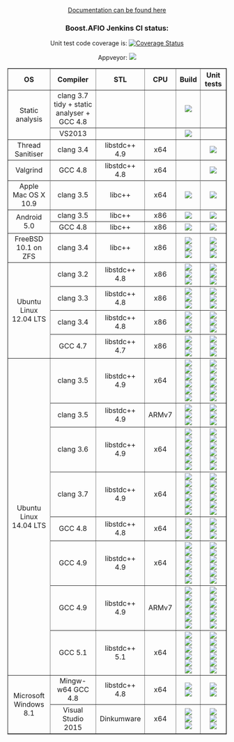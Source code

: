 <p align="center">
<a href="http://boostgsoc13.github.io/boost.afio/">Documentation can be found here</a>
</p>
<h3 align="center">
Boost.AFIO Jenkins CI status:
</h3>
<p align="center">Unit test code coverage is: <a href='https://coveralls.io/r/BoostGSoC13/boost.afio'><img src='https://coveralls.io/repos/BoostGSoC13/boost.afio/badge.png' alt='Coverage Status' /></a></p>
<p align="center">Appveyor: <a href='https://ci.appveyor.com/project/ned14/boost-afio'><img src='https://ci.appveyor.com/api/projects/status/f89cv89kj8c2nmvb/branch/master'/></a></p>

<center>
<table border="1" cellpadding="2">
<tr><th>OS</th><th>Compiler</th><th>STL</th><th>CPU</th><th>Build</th><th>Unit tests</th></tr>

<!-- static analysis clang -->
<tr align="center"><td rowspan="2">Static analysis</td><td>clang 3.7 tidy + static analyser + GCC 4.8</td><td></td><td></td><td>
<div><a href='https://ci.nedprod.com/job/Boost.AFIO%20Static%20Analysis%20clang/'><img src='https://ci.nedprod.com/buildStatus/icon?job=Boost.AFIO%20Static%20Analysis%20clang' /></a></div></td><td></td>
</tr>

<!-- static analysis MSVC -->
<tr align="center"><td>VS2013</td><td></td><td></td><td>
<div><a href='https://ci.nedprod.com/job/Boost.AFIO%20Static%20Analysis%20MSVC/'><img src='https://ci.nedprod.com/buildStatus/icon?job=Boost.AFIO%20Static%20Analysis%20MSVC' /></a></div></td><td></td>
</tr>

<!-- sanitiser -->
<tr align="center"><td>Thread Sanitiser</td><td>clang 3.4</td><td>libstdc++ 4.9</td><td>x64</td><td></td><td>
<div><a href='https://ci.nedprod.com/job/Boost.AFIO%20Sanitise%20Linux%20clang%203.4/'><img src='https://ci.nedprod.com/buildStatus/icon?job=Boost.AFIO%20Sanitise%20Linux%20clang%203.4' /></a></div></td>
</tr>

<!-- valgrind -->
<tr align="center"><td>Valgrind</td><td>GCC 4.8</td><td>libstdc++ 4.8</td><td>x64</td><td></td><td>
<div><a href='https://ci.nedprod.com/job/Boost.AFIO%20Valgrind%20Linux%20GCC%204.8/'><img src='https://ci.nedprod.com/buildStatus/icon?job=Boost.AFIO%20Valgrind%20Linux%20GCC%204.8' /></a></div></td>
</tr>

<!-- sep -->
<tr></tr>

<!-- os x -->
<tr align="center"><td>Apple Mac OS X 10.9</td><td>clang 3.5</td><td>libc++</td><td>x64</td><td>
<div><a href="https://travis-ci.org/BoostGSoC13/boost.afio"><img valign="middle" src="https://travis-ci.org/BoostGSoC13/boost.afio.png?branch=master"/></a></div></td><td>
<div><a href="https://travis-ci.org/BoostGSoC13/boost.afio"><img valign="middle" src="https://travis-ci.org/BoostGSoC13/boost.afio.png?branch=master"/></a></div></td>
</tr>

<tr align="center"><td rowspan="2">Android 5.0</td><td>clang 3.5</td><td>libc++</td><td>x86</td><td>
  <div><a href="https://ci.nedprod.com/job/Boost.AFIO%20Build/CPPSTD=c++11,CXX=g++-4.8,LINKTYPE=standalone,label=android-ndk/"><img src="https://ci.nedprod.com/job/Boost.AFIO%20Build/CPPSTD=c++11,CXX=g++-4.8,LINKTYPE=standalone,label=android-ndk/badge/icon" /></a></div>
</td><td>
  <div><a href="https://ci.nedprod.com/job/Boost.AFIO%20Test/CPPSTD=c++11,CXX=g++-4.8,LINKTYPE=standalone,label=android-ndk/"><img src="https://ci.nedprod.com/job/Boost.AFIO%20Test/CPPSTD=c++11,CXX=g++-4.8,LINKTYPE=standalone,label=android-ndk/badge/icon" /></a></div>
</td></tr>
<tr align="center"><td>GCC 4.8</td><td>libc++</td><td>x86</td><td>
  <div><a href="https://ci.nedprod.com/job/Boost.AFIO%20Build/CPPSTD=c++11,CXX=g++-4.8,LINKTYPE=standalone,label=android-ndk/"><img src="https://ci.nedprod.com/job/Boost.AFIO%20Build/CPPSTD=c++11,CXX=g++-4.8,LINKTYPE=standalone,label=android-ndk/badge/icon" /></a></div>
</td><td>
  <div><a href="https://ci.nedprod.com/job/Boost.AFIO%20Test/CPPSTD=c++11,CXX=g++-4.8,LINKTYPE=standalone,label=android-ndk/"><img src="https://ci.nedprod.com/job/Boost.AFIO%20Test/CPPSTD=c++11,CXX=g++-4.8,LINKTYPE=standalone,label=android-ndk/badge/icon" /></a></div>
</td></tr>
<tr align="center"><td rowspan="1">FreeBSD 10.1 on ZFS</td><td>clang 3.4</td><td>libc++</td><td>x86</td><td>
  <div><a href="https://ci.nedprod.com/job/Boost.AFIO%20Build/CPPSTD=c++11,CXX=clang++-3.3,LINKTYPE=static,label=freebsd10-clang3.3/"><img src="https://ci.nedprod.com/job/Boost.AFIO%20Build/CPPSTD=c++11,CXX=clang++-3.3,LINKTYPE=static,label=freebsd10-clang3.3/badge/icon" /></a></div>
  <div><a href="https://ci.nedprod.com/job/Boost.AFIO%20Build/CPPSTD=c++11,CXX=clang++-3.3,LINKTYPE=shared,label=freebsd10-clang3.3/"><img src="https://ci.nedprod.com/job/Boost.AFIO%20Build/CPPSTD=c++11,CXX=clang++-3.3,LINKTYPE=shared,label=freebsd10-clang3.3/badge/icon" /></a></div>
  <div><a href="https://ci.nedprod.com/job/Boost.AFIO%20Build/CPPSTD=c++11,CXX=clang++-3.3,LINKTYPE=standalone,label=freebsd10-clang3.3/"><img src="https://ci.nedprod.com/job/Boost.AFIO%20Build/CPPSTD=c++11,CXX=clang++-3.3,LINKTYPE=standalone,label=freebsd10-clang3.3/badge/icon" /></a></div>
</td><td>
  <div><a href="https://ci.nedprod.com/job/Boost.AFIO%20Test/CPPSTD=c++11,CXX=clang++-3.3,LINKTYPE=static,label=freebsd10-clang3.3/"><img src="https://ci.nedprod.com/job/Boost.AFIO%20Test/CPPSTD=c++11,CXX=clang++-3.3,LINKTYPE=static,label=freebsd10-clang3.3/badge/icon" /></a></div>
  <div><a href="https://ci.nedprod.com/job/Boost.AFIO%20Test/CPPSTD=c++11,CXX=clang++-3.3,LINKTYPE=shared,label=freebsd10-clang3.3/"><img src="https://ci.nedprod.com/job/Boost.AFIO%20Test/CPPSTD=c++11,CXX=clang++-3.3,LINKTYPE=shared,label=freebsd10-clang3.3/badge/icon" /></a></div>
  <div><a href="https://ci.nedprod.com/job/Boost.AFIO%20Test/CPPSTD=c++11,CXX=clang++-3.3,LINKTYPE=standalone,label=freebsd10-clang3.3/"><img src="https://ci.nedprod.com/job/Boost.AFIO%20Test/CPPSTD=c++11,CXX=clang++-3.3,LINKTYPE=standalone,label=freebsd10-clang3.3/badge/icon" /></a></div>
</td></tr>
<tr align="center"><td rowspan="4">Ubuntu Linux 12.04 LTS</td><td>clang 3.2</td><td>libstdc++ 4.8</td><td>x86</td><td>
  <div><a href="https://ci.nedprod.com/job/Boost.AFIO%20Build/CPPSTD=c++11,CXX=clang++-3.2,LINKTYPE=static,label=linux-gcc-clang/"><img src="https://ci.nedprod.com/job/Boost.AFIO%20Build/CPPSTD=c++11,CXX=clang++-3.2,LINKTYPE=static,label=linux-gcc-clang/badge/icon" /></a></div>
  <div><a href="https://ci.nedprod.com/job/Boost.AFIO%20Build/CPPSTD=c++11,CXX=clang++-3.2,LINKTYPE=shared,label=linux-gcc-clang/"><img src="https://ci.nedprod.com/job/Boost.AFIO%20Build/CPPSTD=c++11,CXX=clang++-3.2,LINKTYPE=shared,label=linux-gcc-clang/badge/icon" /></a></div>
  <div><a href="https://ci.nedprod.com/job/Boost.AFIO%20Build/CPPSTD=c++11,CXX=clang++-3.2,LINKTYPE=standalone,label=linux-gcc-clang/"><img src="https://ci.nedprod.com/job/Boost.AFIO%20Build/CPPSTD=c++11,CXX=clang++-3.2,LINKTYPE=standalone,label=linux-gcc-clang/badge/icon" /></a></div>
</td><td>
  <div><a href="https://ci.nedprod.com/job/Boost.AFIO%20Test/CPPSTD=c++11,CXX=clang++-3.2,LINKTYPE=static,label=linux-gcc-clang/"><img src="https://ci.nedprod.com/job/Boost.AFIO%20Test/CPPSTD=c++11,CXX=clang++-3.2,LINKTYPE=static,label=linux-gcc-clang/badge/icon" /></a></div>
  <div><a href="https://ci.nedprod.com/job/Boost.AFIO%20Test/CPPSTD=c++11,CXX=clang++-3.2,LINKTYPE=shared,label=linux-gcc-clang/"><img src="https://ci.nedprod.com/job/Boost.AFIO%20Test/CPPSTD=c++11,CXX=clang++-3.2,LINKTYPE=shared,label=linux-gcc-clang/badge/icon" /></a></div>
  <div><a href="https://ci.nedprod.com/job/Boost.AFIO%20Test/CPPSTD=c++11,CXX=clang++-3.2,LINKTYPE=standalone,label=linux-gcc-clang/"><img src="https://ci.nedprod.com/job/Boost.AFIO%20Test/CPPSTD=c++11,CXX=clang++-3.2,LINKTYPE=standalone,label=linux-gcc-clang/badge/icon" /></a></div>
</td></tr>
<tr align="center"><td>clang 3.3</td><td>libstdc++ 4.8</td><td>x86</td><td>
  <div><a href="https://ci.nedprod.com/job/Boost.AFIO%20Build/CPPSTD=c++11,CXX=clang++-3.3,LINKTYPE=static,label=linux-gcc-clang/"><img src="https://ci.nedprod.com/job/Boost.AFIO%20Build/CPPSTD=c++11,CXX=clang++-3.3,LINKTYPE=static,label=linux-gcc-clang/badge/icon" /></a></div>
  <div><a href="https://ci.nedprod.com/job/Boost.AFIO%20Build/CPPSTD=c++11,CXX=clang++-3.3,LINKTYPE=shared,label=linux-gcc-clang/"><img src="https://ci.nedprod.com/job/Boost.AFIO%20Build/CPPSTD=c++11,CXX=clang++-3.3,LINKTYPE=shared,label=linux-gcc-clang/badge/icon" /></a></div>
  <div><a href="https://ci.nedprod.com/job/Boost.AFIO%20Build/CPPSTD=c++11,CXX=clang++-3.3,LINKTYPE=standalone,label=linux-gcc-clang/"><img src="https://ci.nedprod.com/job/Boost.AFIO%20Build/CPPSTD=c++11,CXX=clang++-3.3,LINKTYPE=standalone,label=linux-gcc-clang/badge/icon" /></a></div>
</td><td>
  <div><a href="https://ci.nedprod.com/job/Boost.AFIO%20Test/CPPSTD=c++11,CXX=clang++-3.3,LINKTYPE=static,label=linux-gcc-clang/"><img src="https://ci.nedprod.com/job/Boost.AFIO%20Test/CPPSTD=c++11,CXX=clang++-3.3,LINKTYPE=static,label=linux-gcc-clang/badge/icon" /></a></div>
  <div><a href="https://ci.nedprod.com/job/Boost.AFIO%20Test/CPPSTD=c++11,CXX=clang++-3.3,LINKTYPE=shared,label=linux-gcc-clang/"><img src="https://ci.nedprod.com/job/Boost.AFIO%20Test/CPPSTD=c++11,CXX=clang++-3.3,LINKTYPE=shared,label=linux-gcc-clang/badge/icon" /></a></div>
  <div><a href="https://ci.nedprod.com/job/Boost.AFIO%20Test/CPPSTD=c++11,CXX=clang++-3.3,LINKTYPE=standalone,label=linux-gcc-clang/"><img src="https://ci.nedprod.com/job/Boost.AFIO%20Test/CPPSTD=c++11,CXX=clang++-3.3,LINKTYPE=standalone,label=linux-gcc-clang/badge/icon" /></a></div>
</td></tr>
<tr align="center"><td>clang 3.4</td><td>libstdc++ 4.8</td><td>x86</td><td>
  <div><a href="https://ci.nedprod.com/job/Boost.AFIO%20Build/CPPSTD=c++11,CXX=clang++-3.4,LINKTYPE=static,label=linux-gcc-clang/"><img src="https://ci.nedprod.com/job/Boost.AFIO%20Build/CPPSTD=c++11,CXX=clang++-3.4,LINKTYPE=static,label=linux-gcc-clang/badge/icon" /></a></div>
  <div><a href="https://ci.nedprod.com/job/Boost.AFIO%20Build/CPPSTD=c++11,CXX=clang++-3.4,LINKTYPE=shared,label=linux-gcc-clang/"><img src="https://ci.nedprod.com/job/Boost.AFIO%20Build/CPPSTD=c++11,CXX=clang++-3.4,LINKTYPE=shared,label=linux-gcc-clang/badge/icon" /></a></div>
  <div><a href="https://ci.nedprod.com/job/Boost.AFIO%20Build/CPPSTD=c++11,CXX=clang++-3.4,LINKTYPE=standalone,label=linux-gcc-clang/"><img src="https://ci.nedprod.com/job/Boost.AFIO%20Build/CPPSTD=c++11,CXX=clang++-3.4,LINKTYPE=standalone,label=linux-gcc-clang/badge/icon" /></a></div>
</td><td>
  <div><a href="https://ci.nedprod.com/job/Boost.AFIO%20Test/CPPSTD=c++11,CXX=clang++-3.4,LINKTYPE=static,label=linux-gcc-clang/"><img src="https://ci.nedprod.com/job/Boost.AFIO%20Test/CPPSTD=c++11,CXX=clang++-3.4,LINKTYPE=static,label=linux-gcc-clang/badge/icon" /></a></div>
  <div><a href="https://ci.nedprod.com/job/Boost.AFIO%20Test/CPPSTD=c++11,CXX=clang++-3.4,LINKTYPE=shared,label=linux-gcc-clang/"><img src="https://ci.nedprod.com/job/Boost.AFIO%20Test/CPPSTD=c++11,CXX=clang++-3.4,LINKTYPE=shared,label=linux-gcc-clang/badge/icon" /></a></div>
  <div><a href="https://ci.nedprod.com/job/Boost.AFIO%20Test/CPPSTD=c++11,CXX=clang++-3.4,LINKTYPE=standalone,label=linux-gcc-clang/"><img src="https://ci.nedprod.com/job/Boost.AFIO%20Test/CPPSTD=c++11,CXX=clang++-3.4,LINKTYPE=standalone,label=linux-gcc-clang/badge/icon" /></a></div>
</td></tr>
<tr align="center"><td>GCC 4.7</td><td>libstdc++ 4.7</td><td>x86</td><td>
  <div><a href="https://ci.nedprod.com/job/Boost.AFIO%20Build/CPPSTD=c++11,CXX=g++-4.7,LINKTYPE=static,label=linux-gcc-clang/"><img src="https://ci.nedprod.com/job/Boost.AFIO%20Build/CPPSTD=c++11,CXX=g++-4.7,LINKTYPE=static,label=linux-gcc-clang/badge/icon" /></a></div>
  <div><a href="https://ci.nedprod.com/job/Boost.AFIO%20Build/CPPSTD=c++11,CXX=g++-4.7,LINKTYPE=shared,label=linux-gcc-clang/"><img src="https://ci.nedprod.com/job/Boost.AFIO%20Build/CPPSTD=c++11,CXX=g++-4.7,LINKTYPE=shared,label=linux-gcc-clang/badge/icon" /></a></div>
  <div><a href="https://ci.nedprod.com/job/Boost.AFIO%20Build/CPPSTD=c++11,CXX=g++-4.7,LINKTYPE=standalone,label=linux-gcc-clang/"><img src="https://ci.nedprod.com/job/Boost.AFIO%20Build/CPPSTD=c++11,CXX=g++-4.7,LINKTYPE=standalone,label=linux-gcc-clang/badge/icon" /></a></div>
</td><td>
  <div><a href="https://ci.nedprod.com/job/Boost.AFIO%20Test/CPPSTD=c++11,CXX=g++-4.7,LINKTYPE=static,label=linux-gcc-clang/"><img src="https://ci.nedprod.com/job/Boost.AFIO%20Test/CPPSTD=c++11,CXX=g++-4.7,LINKTYPE=static,label=linux-gcc-clang/badge/icon" /></a></div>
  <div><a href="https://ci.nedprod.com/job/Boost.AFIO%20Test/CPPSTD=c++11,CXX=g++-4.7,LINKTYPE=shared,label=linux-gcc-clang/"><img src="https://ci.nedprod.com/job/Boost.AFIO%20Test/CPPSTD=c++11,CXX=g++-4.7,LINKTYPE=shared,label=linux-gcc-clang/badge/icon" /></a></div>
  <div><a href="https://ci.nedprod.com/job/Boost.AFIO%20Test/CPPSTD=c++11,CXX=g++-4.7,LINKTYPE=standalone,label=linux-gcc-clang/"><img src="https://ci.nedprod.com/job/Boost.AFIO%20Test/CPPSTD=c++11,CXX=g++-4.7,LINKTYPE=standalone,label=linux-gcc-clang/badge/icon" /></a></div>
</td></tr>
<tr align="center"><td rowspan="8">Ubuntu Linux 14.04 LTS</td><td>clang 3.5</td><td>libstdc++ 4.9</td><td>x64</td><td>
  <div><a href="https://ci.nedprod.com/job/Boost.AFIO%20Build/CPPSTD=c++11,CXX=clang++-3.5,LINKTYPE=static,label=linux64-gcc-clang/"><img src="https://ci.nedprod.com/job/Boost.AFIO%20Build/CPPSTD=c++11,CXX=clang++-3.5,LINKTYPE=static,label=linux64-gcc-clang/badge/icon" /></a></div>
  <div><a href="https://ci.nedprod.com/job/Boost.AFIO%20Build/CPPSTD=c++11,CXX=clang++-3.5,LINKTYPE=shared,label=linux64-gcc-clang/"><img src="https://ci.nedprod.com/job/Boost.AFIO%20Build/CPPSTD=c++11,CXX=clang++-3.5,LINKTYPE=shared,label=linux64-gcc-clang/badge/icon" /></a></div>
  <div><a href="https://ci.nedprod.com/job/Boost.AFIO%20Build/CPPSTD=c++11,CXX=clang++-3.5,LINKTYPE=standalone,label=linux64-gcc-clang/"><img src="https://ci.nedprod.com/job/Boost.AFIO%20Build/CPPSTD=c++11,CXX=clang++-3.5,LINKTYPE=standalone,label=linux64-gcc-clang/badge/icon" /></a></div>
  <div><a href="https://ci.nedprod.com/job/Boost.AFIO%20Build/CPPSTD=c++14,CXX=clang++-3.5,LINKTYPE=static,label=linux64-gcc-clang/"><img src="https://ci.nedprod.com/job/Boost.AFIO%20Build/CPPSTD=c++14,CXX=clang++-3.5,LINKTYPE=static,label=linux64-gcc-clang/badge/icon" /></a></div>
  <div><a href="https://ci.nedprod.com/job/Boost.AFIO%20Build/CPPSTD=c++14,CXX=clang++-3.5,LINKTYPE=shared,label=linux64-gcc-clang/"><img src="https://ci.nedprod.com/job/Boost.AFIO%20Build/CPPSTD=c++14,CXX=clang++-3.5,LINKTYPE=shared,label=linux64-gcc-clang/badge/icon" /></a></div>
  <div><a href="https://ci.nedprod.com/job/Boost.AFIO%20Build/CPPSTD=c++14,CXX=clang++-3.5,LINKTYPE=standalone,label=linux64-gcc-clang/"><img src="https://ci.nedprod.com/job/Boost.AFIO%20Build/CPPSTD=c++14,CXX=clang++-3.5,LINKTYPE=standalone,label=linux64-gcc-clang/badge/icon" /></a></div>
</td><td>
  <div><a href="https://ci.nedprod.com/job/Boost.AFIO%20Test/CPPSTD=c++11,CXX=clang++-3.5,LINKTYPE=static,label=linux64-gcc-clang/"><img src="https://ci.nedprod.com/job/Boost.AFIO%20Test/CPPSTD=c++11,CXX=clang++-3.5,LINKTYPE=static,label=linux64-gcc-clang/badge/icon" /></a></div>
  <div><a href="https://ci.nedprod.com/job/Boost.AFIO%20Test/CPPSTD=c++11,CXX=clang++-3.5,LINKTYPE=shared,label=linux64-gcc-clang/"><img src="https://ci.nedprod.com/job/Boost.AFIO%20Test/CPPSTD=c++11,CXX=clang++-3.5,LINKTYPE=shared,label=linux64-gcc-clang/badge/icon" /></a></div>
  <div><a href="https://ci.nedprod.com/job/Boost.AFIO%20Test/CPPSTD=c++11,CXX=clang++-3.5,LINKTYPE=standalone,label=linux64-gcc-clang/"><img src="https://ci.nedprod.com/job/Boost.AFIO%20Test/CPPSTD=c++11,CXX=clang++-3.5,LINKTYPE=standalone,label=linux64-gcc-clang/badge/icon" /></a></div>
  <div><a href="https://ci.nedprod.com/job/Boost.AFIO%20Test/CPPSTD=c++14,CXX=clang++-3.5,LINKTYPE=static,label=linux64-gcc-clang/"><img src="https://ci.nedprod.com/job/Boost.AFIO%20Test/CPPSTD=c++14,CXX=clang++-3.5,LINKTYPE=static,label=linux64-gcc-clang/badge/icon" /></a></div>
  <div><a href="https://ci.nedprod.com/job/Boost.AFIO%20Test/CPPSTD=c++14,CXX=clang++-3.5,LINKTYPE=shared,label=linux64-gcc-clang/"><img src="https://ci.nedprod.com/job/Boost.AFIO%20Test/CPPSTD=c++14,CXX=clang++-3.5,LINKTYPE=shared,label=linux64-gcc-clang/badge/icon" /></a></div>
  <div><a href="https://ci.nedprod.com/job/Boost.AFIO%20Test/CPPSTD=c++14,CXX=clang++-3.5,LINKTYPE=standalone,label=linux64-gcc-clang/"><img src="https://ci.nedprod.com/job/Boost.AFIO%20Test/CPPSTD=c++14,CXX=clang++-3.5,LINKTYPE=standalone,label=linux64-gcc-clang/badge/icon" /></a></div>
</td></tr>
<tr align="center"><td>clang 3.5</td><td>libstdc++ 4.9</td><td>ARMv7</td><td>
  <div><a href="https://ci.nedprod.com/job/Boost.AFIO%20Build/CPPSTD=c++11,CXX=clang++-3.5,LINKTYPE=static,label=arm-gcc-clang/"><img src="https://ci.nedprod.com/job/Boost.AFIO%20Build/CPPSTD=c++11,CXX=clang++-3.5,LINKTYPE=static,label=arm-gcc-clang/badge/icon" /></a></div>
  <div><a href="https://ci.nedprod.com/job/Boost.AFIO%20Build/CPPSTD=c++11,CXX=clang++-3.5,LINKTYPE=shared,label=arm-gcc-clang/"><img src="https://ci.nedprod.com/job/Boost.AFIO%20Build/CPPSTD=c++11,CXX=clang++-3.5,LINKTYPE=shared,label=arm-gcc-clang/badge/icon" /></a></div>
  <div><a href="https://ci.nedprod.com/job/Boost.AFIO%20Build/CPPSTD=c++11,CXX=clang++-3.5,LINKTYPE=standalone,label=arm-gcc-clang/"><img src="https://ci.nedprod.com/job/Boost.AFIO%20Build/CPPSTD=c++11,CXX=clang++-3.5,LINKTYPE=standalone,label=arm-gcc-clang/badge/icon" /></a></div>
</td><td>
  <div><a href="https://ci.nedprod.com/job/Boost.AFIO%20Test/CPPSTD=c++11,CXX=clang++-3.5,LINKTYPE=static,label=arm-gcc-clang/"><img src="https://ci.nedprod.com/job/Boost.AFIO%20Test/CPPSTD=c++11,CXX=clang++-3.5,LINKTYPE=static,label=arm-gcc-clang/badge/icon" /></a></div>
  <div><a href="https://ci.nedprod.com/job/Boost.AFIO%20Test/CPPSTD=c++11,CXX=clang++-3.5,LINKTYPE=shared,label=arm-gcc-clang/"><img src="https://ci.nedprod.com/job/Boost.AFIO%20Test/CPPSTD=c++11,CXX=clang++-3.5,LINKTYPE=shared,label=arm-gcc-clang/badge/icon" /></a></div>
  <div><a href="https://ci.nedprod.com/job/Boost.AFIO%20Test/CPPSTD=c++11,CXX=clang++-3.5,LINKTYPE=standalone,label=arm-gcc-clang/"><img src="https://ci.nedprod.com/job/Boost.AFIO%20Test/CPPSTD=c++11,CXX=clang++-3.5,LINKTYPE=standalone,label=arm-gcc-clang/badge/icon" /></a></div>
</td></tr>
<tr align="center"><td>clang 3.6</td><td>libstdc++ 4.9</td><td>x64</td><td>
  <div><a href="https://ci.nedprod.com/job/Boost.AFIO%20Build/CPPSTD=c++11,CXX=clang++-3.6,LINKTYPE=static,label=linux64-gcc-clang/"><img src="https://ci.nedprod.com/job/Boost.AFIO%20Build/CPPSTD=c++11,CXX=clang++-3.6,LINKTYPE=static,label=linux64-gcc-clang/badge/icon" /></a></div>
  <div><a href="https://ci.nedprod.com/job/Boost.AFIO%20Build/CPPSTD=c++11,CXX=clang++-3.6,LINKTYPE=shared,label=linux64-gcc-clang/"><img src="https://ci.nedprod.com/job/Boost.AFIO%20Build/CPPSTD=c++11,CXX=clang++-3.6,LINKTYPE=shared,label=linux64-gcc-clang/badge/icon" /></a></div>
  <div><a href="https://ci.nedprod.com/job/Boost.AFIO%20Build/CPPSTD=c++11,CXX=clang++-3.6,LINKTYPE=standalone,label=linux64-gcc-clang/"><img src="https://ci.nedprod.com/job/Boost.AFIO%20Build/CPPSTD=c++11,CXX=clang++-3.6,LINKTYPE=standalone,label=linux64-gcc-clang/badge/icon" /></a></div>
  <div><a href="https://ci.nedprod.com/job/Boost.AFIO%20Build/CPPSTD=c++14,CXX=clang++-3.6,LINKTYPE=static,label=linux64-gcc-clang/"><img src="https://ci.nedprod.com/job/Boost.AFIO%20Build/CPPSTD=c++14,CXX=clang++-3.6,LINKTYPE=static,label=linux64-gcc-clang/badge/icon" /></a></div>
  <div><a href="https://ci.nedprod.com/job/Boost.AFIO%20Build/CPPSTD=c++14,CXX=clang++-3.6,LINKTYPE=shared,label=linux64-gcc-clang/"><img src="https://ci.nedprod.com/job/Boost.AFIO%20Build/CPPSTD=c++14,CXX=clang++-3.6,LINKTYPE=shared,label=linux64-gcc-clang/badge/icon" /></a></div>
  <div><a href="https://ci.nedprod.com/job/Boost.AFIO%20Build/CPPSTD=c++14,CXX=clang++-3.6,LINKTYPE=standalone,label=linux64-gcc-clang/"><img src="https://ci.nedprod.com/job/Boost.AFIO%20Build/CPPSTD=c++14,CXX=clang++-3.6,LINKTYPE=standalone,label=linux64-gcc-clang/badge/icon" /></a></div>
</td><td>
  <div><a href="https://ci.nedprod.com/job/Boost.AFIO%20Test/CPPSTD=c++11,CXX=clang++-3.6,LINKTYPE=static,label=linux64-gcc-clang/"><img src="https://ci.nedprod.com/job/Boost.AFIO%20Test/CPPSTD=c++11,CXX=clang++-3.6,LINKTYPE=static,label=linux64-gcc-clang/badge/icon" /></a></div>
  <div><a href="https://ci.nedprod.com/job/Boost.AFIO%20Test/CPPSTD=c++11,CXX=clang++-3.6,LINKTYPE=shared,label=linux64-gcc-clang/"><img src="https://ci.nedprod.com/job/Boost.AFIO%20Test/CPPSTD=c++11,CXX=clang++-3.6,LINKTYPE=shared,label=linux64-gcc-clang/badge/icon" /></a></div>
  <div><a href="https://ci.nedprod.com/job/Boost.AFIO%20Test/CPPSTD=c++11,CXX=clang++-3.6,LINKTYPE=standalone,label=linux64-gcc-clang/"><img src="https://ci.nedprod.com/job/Boost.AFIO%20Test/CPPSTD=c++11,CXX=clang++-3.6,LINKTYPE=standalone,label=linux64-gcc-clang/badge/icon" /></a></div>
  <div><a href="https://ci.nedprod.com/job/Boost.AFIO%20Test/CPPSTD=c++14,CXX=clang++-3.6,LINKTYPE=static,label=linux64-gcc-clang/"><img src="https://ci.nedprod.com/job/Boost.AFIO%20Test/CPPSTD=c++14,CXX=clang++-3.6,LINKTYPE=static,label=linux64-gcc-clang/badge/icon" /></a></div>
  <div><a href="https://ci.nedprod.com/job/Boost.AFIO%20Test/CPPSTD=c++14,CXX=clang++-3.6,LINKTYPE=shared,label=linux64-gcc-clang/"><img src="https://ci.nedprod.com/job/Boost.AFIO%20Test/CPPSTD=c++14,CXX=clang++-3.6,LINKTYPE=shared,label=linux64-gcc-clang/badge/icon" /></a></div>
  <div><a href="https://ci.nedprod.com/job/Boost.AFIO%20Test/CPPSTD=c++14,CXX=clang++-3.6,LINKTYPE=standalone,label=linux64-gcc-clang/"><img src="https://ci.nedprod.com/job/Boost.AFIO%20Test/CPPSTD=c++14,CXX=clang++-3.6,LINKTYPE=standalone,label=linux64-gcc-clang/badge/icon" /></a></div>
</td></tr>
<tr align="center"><td>clang 3.7</td><td>libstdc++ 4.9</td><td>x64</td><td>
  <div><a href="https://ci.nedprod.com/job/Boost.AFIO%20Build/CPPSTD=c++11,CXX=clang++-3.7,LINKTYPE=static,label=linux64-gcc-clang/"><img src="https://ci.nedprod.com/job/Boost.AFIO%20Build/CPPSTD=c++11,CXX=clang++-3.7,LINKTYPE=static,label=linux64-gcc-clang/badge/icon" /></a></div>
  <div><a href="https://ci.nedprod.com/job/Boost.AFIO%20Build/CPPSTD=c++11,CXX=clang++-3.7,LINKTYPE=shared,label=linux64-gcc-clang/"><img src="https://ci.nedprod.com/job/Boost.AFIO%20Build/CPPSTD=c++11,CXX=clang++-3.7,LINKTYPE=shared,label=linux64-gcc-clang/badge/icon" /></a></div>
  <div><a href="https://ci.nedprod.com/job/Boost.AFIO%20Build/CPPSTD=c++11,CXX=clang++-3.7,LINKTYPE=standalone,label=linux64-gcc-clang/"><img src="https://ci.nedprod.com/job/Boost.AFIO%20Build/CPPSTD=c++11,CXX=clang++-3.7,LINKTYPE=standalone,label=linux64-gcc-clang/badge/icon" /></a></div>
  <div><a href="https://ci.nedprod.com/job/Boost.AFIO%20Build/CPPSTD=c++14,CXX=clang++-3.7,LINKTYPE=static,label=linux64-gcc-clang/"><img src="https://ci.nedprod.com/job/Boost.AFIO%20Build/CPPSTD=c++14,CXX=clang++-3.7,LINKTYPE=static,label=linux64-gcc-clang/badge/icon" /></a></div>
  <div><a href="https://ci.nedprod.com/job/Boost.AFIO%20Build/CPPSTD=c++14,CXX=clang++-3.7,LINKTYPE=shared,label=linux64-gcc-clang/"><img src="https://ci.nedprod.com/job/Boost.AFIO%20Build/CPPSTD=c++14,CXX=clang++-3.7,LINKTYPE=shared,label=linux64-gcc-clang/badge/icon" /></a></div>
  <div><a href="https://ci.nedprod.com/job/Boost.AFIO%20Build/CPPSTD=c++14,CXX=clang++-3.7,LINKTYPE=standalone,label=linux64-gcc-clang/"><img src="https://ci.nedprod.com/job/Boost.AFIO%20Build/CPPSTD=c++14,CXX=clang++-3.7,LINKTYPE=standalone,label=linux64-gcc-clang/badge/icon" /></a></div>
</td><td>
  <div><a href="https://ci.nedprod.com/job/Boost.AFIO%20Test/CPPSTD=c++11,CXX=clang++-3.7,LINKTYPE=static,label=linux64-gcc-clang/"><img src="https://ci.nedprod.com/job/Boost.AFIO%20Test/CPPSTD=c++11,CXX=clang++-3.7,LINKTYPE=static,label=linux64-gcc-clang/badge/icon" /></a></div>
  <div><a href="https://ci.nedprod.com/job/Boost.AFIO%20Test/CPPSTD=c++11,CXX=clang++-3.7,LINKTYPE=shared,label=linux64-gcc-clang/"><img src="https://ci.nedprod.com/job/Boost.AFIO%20Test/CPPSTD=c++11,CXX=clang++-3.7,LINKTYPE=shared,label=linux64-gcc-clang/badge/icon" /></a></div>
  <div><a href="https://ci.nedprod.com/job/Boost.AFIO%20Test/CPPSTD=c++11,CXX=clang++-3.7,LINKTYPE=standalone,label=linux64-gcc-clang/"><img src="https://ci.nedprod.com/job/Boost.AFIO%20Test/CPPSTD=c++11,CXX=clang++-3.7,LINKTYPE=standalone,label=linux64-gcc-clang/badge/icon" /></a></div>
  <div><a href="https://ci.nedprod.com/job/Boost.AFIO%20Test/CPPSTD=c++14,CXX=clang++-3.7,LINKTYPE=static,label=linux64-gcc-clang/"><img src="https://ci.nedprod.com/job/Boost.AFIO%20Test/CPPSTD=c++14,CXX=clang++-3.7,LINKTYPE=static,label=linux64-gcc-clang/badge/icon" /></a></div>
  <div><a href="https://ci.nedprod.com/job/Boost.AFIO%20Test/CPPSTD=c++14,CXX=clang++-3.7,LINKTYPE=shared,label=linux64-gcc-clang/"><img src="https://ci.nedprod.com/job/Boost.AFIO%20Test/CPPSTD=c++14,CXX=clang++-3.7,LINKTYPE=shared,label=linux64-gcc-clang/badge/icon" /></a></div>
  <div><a href="https://ci.nedprod.com/job/Boost.AFIO%20Test/CPPSTD=c++14,CXX=clang++-3.7,LINKTYPE=standalone,label=linux64-gcc-clang/"><img src="https://ci.nedprod.com/job/Boost.AFIO%20Test/CPPSTD=c++14,CXX=clang++-3.7,LINKTYPE=standalone,label=linux64-gcc-clang/badge/icon" /></a></div>
</td></tr>
<tr align="center"><td>GCC 4.8</td><td>libstdc++ 4.8</td><td>x64</td><td>
  <div><a href="https://ci.nedprod.com/job/Boost.AFIO%20Build/CPPSTD=c++11,CXX=g++-4.8,LINKTYPE=static,label=linux64-gcc-clang/"><img src="https://ci.nedprod.com/job/Boost.AFIO%20Build/CPPSTD=c++11,CXX=g++-4.8,LINKTYPE=static,label=linux64-gcc-clang/badge/icon" /></a></div>
  <div><a href="https://ci.nedprod.com/job/Boost.AFIO%20Build/CPPSTD=c++11,CXX=g++-4.8,LINKTYPE=shared,label=linux64-gcc-clang/"><img src="https://ci.nedprod.com/job/Boost.AFIO%20Build/CPPSTD=c++11,CXX=g++-4.8,LINKTYPE=shared,label=linux64-gcc-clang/badge/icon" /></a></div>
  <div><a href="https://ci.nedprod.com/job/Boost.AFIO%20Build/CPPSTD=c++11,CXX=g++-4.8,LINKTYPE=standalone,label=linux64-gcc-clang/"><img src="https://ci.nedprod.com/job/Boost.AFIO%20Build/CPPSTD=c++11,CXX=g++-4.8,LINKTYPE=standalone,label=linux64-gcc-clang/badge/icon" /></a></div>
</td><td>
  <div><a href="https://ci.nedprod.com/job/Boost.AFIO%20Test/CPPSTD=c++11,CXX=g++-4.8,LINKTYPE=static,label=linux64-gcc-clang/"><img src="https://ci.nedprod.com/job/Boost.AFIO%20Test/CPPSTD=c++11,CXX=g++-4.8,LINKTYPE=static,label=linux64-gcc-clang/badge/icon" /></a></div>
  <div><a href="https://ci.nedprod.com/job/Boost.AFIO%20Test/CPPSTD=c++11,CXX=g++-4.8,LINKTYPE=shared,label=linux64-gcc-clang/"><img src="https://ci.nedprod.com/job/Boost.AFIO%20Test/CPPSTD=c++11,CXX=g++-4.8,LINKTYPE=shared,label=linux64-gcc-clang/badge/icon" /></a></div>
  <div><a href="https://ci.nedprod.com/job/Boost.AFIO%20Test/CPPSTD=c++11,CXX=g++-4.8,LINKTYPE=standalone,label=linux64-gcc-clang/"><img src="https://ci.nedprod.com/job/Boost.AFIO%20Test/CPPSTD=c++11,CXX=g++-4.8,LINKTYPE=standalone,label=linux64-gcc-clang/badge/icon" /></a></div>
</td></tr>
<tr align="center"><td>GCC 4.9</td><td>libstdc++ 4.9</td><td>x64</td><td>
  <div><a href="https://ci.nedprod.com/job/Boost.AFIO%20Build/CPPSTD=c++11,CXX=g++-4.9,LINKTYPE=static,label=linux64-gcc-clang/"><img src="https://ci.nedprod.com/job/Boost.AFIO%20Build/CPPSTD=c++11,CXX=g++-4.9,LINKTYPE=static,label=linux64-gcc-clang/badge/icon" /></a></div>
  <div><a href="https://ci.nedprod.com/job/Boost.AFIO%20Build/CPPSTD=c++11,CXX=g++-4.9,LINKTYPE=shared,label=linux64-gcc-clang/"><img src="https://ci.nedprod.com/job/Boost.AFIO%20Build/CPPSTD=c++11,CXX=g++-4.9,LINKTYPE=shared,label=linux64-gcc-clang/badge/icon" /></a></div>
  <div><a href="https://ci.nedprod.com/job/Boost.AFIO%20Build/CPPSTD=c++11,CXX=g++-4.9,LINKTYPE=standalone,label=linux64-gcc-clang/"><img src="https://ci.nedprod.com/job/Boost.AFIO%20Build/CPPSTD=c++11,CXX=g++-4.9,LINKTYPE=standalone,label=linux64-gcc-clang/badge/icon" /></a></div>
  <div><a href="https://ci.nedprod.com/job/Boost.AFIO%20Build/CPPSTD=c++14,CXX=g++-4.9,LINKTYPE=static,label=linux64-gcc-clang/"><img src="https://ci.nedprod.com/job/Boost.AFIO%20Build/CPPSTD=c++14,CXX=g++-4.9,LINKTYPE=static,label=linux64-gcc-clang/badge/icon" /></a></div>
  <div><a href="https://ci.nedprod.com/job/Boost.AFIO%20Build/CPPSTD=c++14,CXX=g++-4.9,LINKTYPE=shared,label=linux64-gcc-clang/"><img src="https://ci.nedprod.com/job/Boost.AFIO%20Build/CPPSTD=c++14,CXX=g++-4.9,LINKTYPE=shared,label=linux64-gcc-clang/badge/icon" /></a></div>
  <div><a href="https://ci.nedprod.com/job/Boost.AFIO%20Build/CPPSTD=c++14,CXX=g++-4.9,LINKTYPE=standalone,label=linux64-gcc-clang/"><img src="https://ci.nedprod.com/job/Boost.AFIO%20Build/CPPSTD=c++14,CXX=g++-4.9,LINKTYPE=standalone,label=linux64-gcc-clang/badge/icon" /></a></div>
</td><td>
  <div><a href="https://ci.nedprod.com/job/Boost.AFIO%20Test/CPPSTD=c++11,CXX=g++-4.9,LINKTYPE=static,label=linux64-gcc-clang/"><img src="https://ci.nedprod.com/job/Boost.AFIO%20Test/CPPSTD=c++11,CXX=g++-4.9,LINKTYPE=static,label=linux64-gcc-clang/badge/icon" /></a></div>
  <div><a href="https://ci.nedprod.com/job/Boost.AFIO%20Test/CPPSTD=c++11,CXX=g++-4.9,LINKTYPE=shared,label=linux64-gcc-clang/"><img src="https://ci.nedprod.com/job/Boost.AFIO%20Test/CPPSTD=c++11,CXX=g++-4.9,LINKTYPE=shared,label=linux64-gcc-clang/badge/icon" /></a></div>
  <div><a href="https://ci.nedprod.com/job/Boost.AFIO%20Test/CPPSTD=c++11,CXX=g++-4.9,LINKTYPE=standalone,label=linux64-gcc-clang/"><img src="https://ci.nedprod.com/job/Boost.AFIO%20Test/CPPSTD=c++11,CXX=g++-4.9,LINKTYPE=standalone,label=linux64-gcc-clang/badge/icon" /></a></div>
  <div><a href="https://ci.nedprod.com/job/Boost.AFIO%20Test/CPPSTD=c++14,CXX=g++-4.9,LINKTYPE=static,label=linux64-gcc-clang/"><img src="https://ci.nedprod.com/job/Boost.AFIO%20Test/CPPSTD=c++14,CXX=g++-4.9,LINKTYPE=static,label=linux64-gcc-clang/badge/icon" /></a></div>
  <div><a href="https://ci.nedprod.com/job/Boost.AFIO%20Test/CPPSTD=c++14,CXX=g++-4.9,LINKTYPE=shared,label=linux64-gcc-clang/"><img src="https://ci.nedprod.com/job/Boost.AFIO%20Test/CPPSTD=c++14,CXX=g++-4.9,LINKTYPE=shared,label=linux64-gcc-clang/badge/icon" /></a></div>
  <div><a href="https://ci.nedprod.com/job/Boost.AFIO%20Test/CPPSTD=c++14,CXX=g++-4.9,LINKTYPE=standalone,label=linux64-gcc-clang/"><img src="https://ci.nedprod.com/job/Boost.AFIO%20Test/CPPSTD=c++14,CXX=g++-4.9,LINKTYPE=standalone,label=linux64-gcc-clang/badge/icon" /></a></div>
</td></tr>
<tr align="center"><td>GCC 4.9</td><td>libstdc++ 4.9</td><td>ARMv7</td><td>
  <div><a href="https://ci.nedprod.com/job/Boost.AFIO%20Build/CPPSTD=c++11,CXX=g++-4.9,LINKTYPE=static,label=arm-gcc-clang/"><img src="https://ci.nedprod.com/job/Boost.AFIO%20Build/CPPSTD=c++11,CXX=g++-4.9,LINKTYPE=static,label=arm-gcc-clang/badge/icon" /></a></div>
  <div><a href="https://ci.nedprod.com/job/Boost.AFIO%20Build/CPPSTD=c++11,CXX=g++-4.9,LINKTYPE=shared,label=arm-gcc-clang/"><img src="https://ci.nedprod.com/job/Boost.AFIO%20Build/CPPSTD=c++11,CXX=g++-4.9,LINKTYPE=shared,label=arm-gcc-clang/badge/icon" /></a></div>
  <div><a href="https://ci.nedprod.com/job/Boost.AFIO%20Build/CPPSTD=c++11,CXX=g++-4.9,LINKTYPE=standalone,label=arm-gcc-clang/"><img src="https://ci.nedprod.com/job/Boost.AFIO%20Build/CPPSTD=c++11,CXX=g++-4.9,LINKTYPE=standalone,label=arm-gcc-clang/badge/icon" /></a></div>
  <div><a href="https://ci.nedprod.com/job/Boost.AFIO%20Build/CPPSTD=c++14,CXX=g++-4.9,LINKTYPE=static,label=arm-gcc-clang/"><img src="https://ci.nedprod.com/job/Boost.AFIO%20Build/CPPSTD=c++14,CXX=g++-4.9,LINKTYPE=static,label=arm-gcc-clang/badge/icon" /></a></div>
  <div><a href="https://ci.nedprod.com/job/Boost.AFIO%20Build/CPPSTD=c++14,CXX=g++-4.9,LINKTYPE=shared,label=arm-gcc-clang/"><img src="https://ci.nedprod.com/job/Boost.AFIO%20Build/CPPSTD=c++14,CXX=g++-4.9,LINKTYPE=shared,label=arm-gcc-clang/badge/icon" /></a></div>
  <div><a href="https://ci.nedprod.com/job/Boost.AFIO%20Build/CPPSTD=c++14,CXX=g++-4.9,LINKTYPE=standalone,label=arm-gcc-clang/"><img src="https://ci.nedprod.com/job/Boost.AFIO%20Build/CPPSTD=c++14,CXX=g++-4.9,LINKTYPE=standalone,label=arm-gcc-clang/badge/icon" /></a></div>
</td><td>
  <div><a href="https://ci.nedprod.com/job/Boost.AFIO%20Test/CPPSTD=c++11,CXX=g++-4.9,LINKTYPE=static,label=arm-gcc-clang/"><img src="https://ci.nedprod.com/job/Boost.AFIO%20Test/CPPSTD=c++11,CXX=g++-4.9,LINKTYPE=static,label=arm-gcc-clang/badge/icon" /></a></div>
  <div><a href="https://ci.nedprod.com/job/Boost.AFIO%20Test/CPPSTD=c++11,CXX=g++-4.9,LINKTYPE=shared,label=arm-gcc-clang/"><img src="https://ci.nedprod.com/job/Boost.AFIO%20Test/CPPSTD=c++11,CXX=g++-4.9,LINKTYPE=shared,label=arm-gcc-clang/badge/icon" /></a></div>
  <div><a href="https://ci.nedprod.com/job/Boost.AFIO%20Test/CPPSTD=c++11,CXX=g++-4.9,LINKTYPE=standalone,label=arm-gcc-clang/"><img src="https://ci.nedprod.com/job/Boost.AFIO%20Test/CPPSTD=c++11,CXX=g++-4.9,LINKTYPE=standalone,label=arm-gcc-clang/badge/icon" /></a></div>
  <div><a href="https://ci.nedprod.com/job/Boost.AFIO%20Test/CPPSTD=c++14,CXX=g++-4.9,LINKTYPE=static,label=arm-gcc-clang/"><img src="https://ci.nedprod.com/job/Boost.AFIO%20Test/CPPSTD=c++14,CXX=g++-4.9,LINKTYPE=static,label=arm-gcc-clang/badge/icon" /></a></div>
  <div><a href="https://ci.nedprod.com/job/Boost.AFIO%20Test/CPPSTD=c++14,CXX=g++-4.9,LINKTYPE=shared,label=arm-gcc-clang/"><img src="https://ci.nedprod.com/job/Boost.AFIO%20Test/CPPSTD=c++14,CXX=g++-4.9,LINKTYPE=shared,label=arm-gcc-clang/badge/icon" /></a></div>
  <div><a href="https://ci.nedprod.com/job/Boost.AFIO%20Test/CPPSTD=c++14,CXX=g++-4.9,LINKTYPE=standalone,label=arm-gcc-clang/"><img src="https://ci.nedprod.com/job/Boost.AFIO%20Test/CPPSTD=c++14,CXX=g++-4.9,LINKTYPE=standalone,label=arm-gcc-clang/badge/icon" /></a></div>
</td></tr>
<tr align="center"><td>GCC 5.1</td><td>libstdc++ 5.1</td><td>x64</td><td>
  <div><a href="https://ci.nedprod.com/job/Boost.AFIO%20Build/CPPSTD=c++11,CXX=g++-5,LINKTYPE=static,label=linux64-gcc-clang/"><img src="https://ci.nedprod.com/job/Boost.AFIO%20Build/CPPSTD=c++11,CXX=g++-5,LINKTYPE=static,label=linux64-gcc-clang/badge/icon" /></a></div>
  <div><a href="https://ci.nedprod.com/job/Boost.AFIO%20Build/CPPSTD=c++11,CXX=g++-5,LINKTYPE=shared,label=linux64-gcc-clang/"><img src="https://ci.nedprod.com/job/Boost.AFIO%20Build/CPPSTD=c++11,CXX=g++-5,LINKTYPE=shared,label=linux64-gcc-clang/badge/icon" /></a></div>
  <div><a href="https://ci.nedprod.com/job/Boost.AFIO%20Build/CPPSTD=c++11,CXX=g++-5,LINKTYPE=standalone,label=linux64-gcc-clang/"><img src="https://ci.nedprod.com/job/Boost.AFIO%20Build/CPPSTD=c++11,CXX=g++-5,LINKTYPE=standalone,label=linux64-gcc-clang/badge/icon" /></a></div>
  <div><a href="https://ci.nedprod.com/job/Boost.AFIO%20Build/CPPSTD=c++14,CXX=g++-5,LINKTYPE=static,label=linux64-gcc-clang/"><img src="https://ci.nedprod.com/job/Boost.AFIO%20Build/CPPSTD=c++14,CXX=g++-5,LINKTYPE=static,label=linux64-gcc-clang/badge/icon" /></a></div>
  <div><a href="https://ci.nedprod.com/job/Boost.AFIO%20Build/CPPSTD=c++14,CXX=g++-5,LINKTYPE=shared,label=linux64-gcc-clang/"><img src="https://ci.nedprod.com/job/Boost.AFIO%20Build/CPPSTD=c++14,CXX=g++-5,LINKTYPE=shared,label=linux64-gcc-clang/badge/icon" /></a></div>
  <div><a href="https://ci.nedprod.com/job/Boost.AFIO%20Build/CPPSTD=c++14,CXX=g++-5,LINKTYPE=standalone,label=linux64-gcc-clang/"><img src="https://ci.nedprod.com/job/Boost.AFIO%20Build/CPPSTD=c++14,CXX=g++-5,LINKTYPE=standalone,label=linux64-gcc-clang/badge/icon" /></a></div>
</td><td>
  <div><a href="https://ci.nedprod.com/job/Boost.AFIO%20Test/CPPSTD=c++11,CXX=g++-5,LINKTYPE=static,label=linux64-gcc-clang/"><img src="https://ci.nedprod.com/job/Boost.AFIO%20Test/CPPSTD=c++11,CXX=g++-5,LINKTYPE=static,label=linux64-gcc-clang/badge/icon" /></a></div>
  <div><a href="https://ci.nedprod.com/job/Boost.AFIO%20Test/CPPSTD=c++11,CXX=g++-5,LINKTYPE=shared,label=linux64-gcc-clang/"><img src="https://ci.nedprod.com/job/Boost.AFIO%20Test/CPPSTD=c++11,CXX=g++-5,LINKTYPE=shared,label=linux64-gcc-clang/badge/icon" /></a></div>
  <div><a href="https://ci.nedprod.com/job/Boost.AFIO%20Test/CPPSTD=c++11,CXX=g++-5,LINKTYPE=standalone,label=linux64-gcc-clang/"><img src="https://ci.nedprod.com/job/Boost.AFIO%20Test/CPPSTD=c++11,CXX=g++-5,LINKTYPE=standalone,label=linux64-gcc-clang/badge/icon" /></a></div>
  <div><a href="https://ci.nedprod.com/job/Boost.AFIO%20Test/CPPSTD=c++14,CXX=g++-5,LINKTYPE=static,label=linux64-gcc-clang/"><img src="https://ci.nedprod.com/job/Boost.AFIO%20Test/CPPSTD=c++14,CXX=g++-5,LINKTYPE=static,label=linux64-gcc-clang/badge/icon" /></a></div>
  <div><a href="https://ci.nedprod.com/job/Boost.AFIO%20Test/CPPSTD=c++14,CXX=g++-5,LINKTYPE=shared,label=linux64-gcc-clang/"><img src="https://ci.nedprod.com/job/Boost.AFIO%20Test/CPPSTD=c++14,CXX=g++-5,LINKTYPE=shared,label=linux64-gcc-clang/badge/icon" /></a></div>
  <div><a href="https://ci.nedprod.com/job/Boost.AFIO%20Test/CPPSTD=c++14,CXX=g++-5,LINKTYPE=standalone,label=linux64-gcc-clang/"><img src="https://ci.nedprod.com/job/Boost.AFIO%20Test/CPPSTD=c++14,CXX=g++-5,LINKTYPE=standalone,label=linux64-gcc-clang/badge/icon" /></a></div>
</td></tr>
<tr align="center"><td rowspan="3">Microsoft Windows 8.1</td><td>Mingw-w64 GCC 4.8</td><td>libstdc++ 4.8</td><td>x64</td><td>
  <div><a href="https://ci.nedprod.com/job/Boost.AFIO%20Build/CPPSTD=c++11,CXX=mingw64,LINKTYPE=static,label=win8-msvc-mingw/"><img src="https://ci.nedprod.com/job/Boost.AFIO%20Build/CPPSTD=c++11,CXX=mingw64,LINKTYPE=static,label=win8-msvc-mingw/badge/icon" /></a></div>
  <div><a href="https://ci.nedprod.com/job/Boost.AFIO%20Build/CPPSTD=c++11,CXX=mingw64,LINKTYPE=shared,label=win8-msvc-mingw/"><img src="https://ci.nedprod.com/job/Boost.AFIO%20Build/CPPSTD=c++11,CXX=mingw64,LINKTYPE=shared,label=win8-msvc-mingw/badge/icon" /></a></div>
</td><td>
  <div><a href="https://ci.nedprod.com/job/Boost.AFIO%20Test/CPPSTD=c++11,CXX=mingw64,LINKTYPE=static,label=win8-msvc-mingw/"><img src="https://ci.nedprod.com/job/Boost.AFIO%20Test/CPPSTD=c++11,CXX=mingw64,LINKTYPE=static,label=win8-msvc-mingw/badge/icon" /></a></div>
  <div><a href="https://ci.nedprod.com/job/Boost.AFIO%20Test/CPPSTD=c++11,CXX=mingw64,LINKTYPE=shared,label=win8-msvc-mingw/"><img src="https://ci.nedprod.com/job/Boost.AFIO%20Test/CPPSTD=c++11,CXX=mingw64,LINKTYPE=shared,label=win8-msvc-mingw/badge/icon" /></a></div>
</td></tr>
<tr align="center"><td>Visual Studio 2015</td><td>Dinkumware</td><td>x64</td><td>
  <div><a href="https://ci.nedprod.com/job/Boost.AFIO%20Build/CPPSTD=c++14,CXX=msvc-14.0,LINKTYPE=static,label=win8-msvc-mingw/"><img src="https://ci.nedprod.com/job/Boost.AFIO%20Build/CPPSTD=c++14,CXX=msvc-14.0,LINKTYPE=static,label=win8-msvc-mingw/badge/icon" /></a></div>
  <div><a href="https://ci.nedprod.com/job/Boost.AFIO%20Build/CPPSTD=c++14,CXX=msvc-14.0,LINKTYPE=shared,label=win8-msvc-mingw/"><img src="https://ci.nedprod.com/job/Boost.AFIO%20Build/CPPSTD=c++14,CXX=msvc-14.0,LINKTYPE=shared,label=win8-msvc-mingw/badge/icon" /></a></div>
  <div><a href="https://ci.nedprod.com/job/Boost.AFIO%20Build/CPPSTD=c++14,CXX=msvc-14.0,LINKTYPE=standalone,label=win8-msvc-mingw/"><img src="https://ci.nedprod.com/job/Boost.AFIO%20Build/CPPSTD=c++14,CXX=msvc-14.0,LINKTYPE=standalone,label=win8-msvc-mingw/badge/icon" /></a></div>
</td><td>
  <div><a href="https://ci.nedprod.com/job/Boost.AFIO%20Test/CPPSTD=c++14,CXX=msvc-14.0,LINKTYPE=static,label=win8-msvc-mingw/"><img src="https://ci.nedprod.com/job/Boost.AFIO%20Test/CPPSTD=c++14,CXX=msvc-14.0,LINKTYPE=static,label=win8-msvc-mingw/badge/icon" /></a></div>
  <div><a href="https://ci.nedprod.com/job/Boost.AFIO%20Test/CPPSTD=c++14,CXX=msvc-14.0,LINKTYPE=shared,label=win8-msvc-mingw/"><img src="https://ci.nedprod.com/job/Boost.AFIO%20Test/CPPSTD=c++14,CXX=msvc-14.0,LINKTYPE=shared,label=win8-msvc-mingw/badge/icon" /></a></div>
  <div><a href="https://ci.nedprod.com/job/Boost.AFIO%20Test/CPPSTD=c++14,CXX=msvc-14.0,LINKTYPE=standalone,label=win8-msvc-mingw/"><img src="https://ci.nedprod.com/job/Boost.AFIO%20Test/CPPSTD=c++14,CXX=msvc-14.0,LINKTYPE=standalone,label=win8-msvc-mingw/badge/icon" /></a></div>
</td></tr>
</table>

</center>

